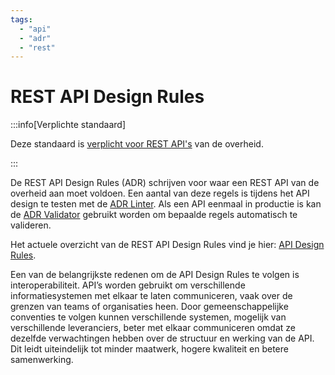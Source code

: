 ```yaml
---
tags:
  - "api"
  - "adr"
  - "rest"
---
```


# REST API Design Rules

:::info[Verplichte standaard]

Deze standaard is [verplicht voor REST API's](https://www.forumstandaardisatie.nl/open-standaarden/rest-api-design-rules) van de overheid.

:::

De REST API Design Rules (ADR) schrijven voor waar een REST API van de overheid aan moet voldoen. Een aantal van deze regels is tijdens het API design te testen met de [ADR Linter](../tools/api-design-rules-linter.md). Als een API eenmaal in productie is kan de [ADR Validator](../tools/api-design-rules-validator) gebruikt worden om bepaalde regels automatisch te valideren.

Het actuele overzicht van de REST API Design Rules vind je hier: [API Design Rules](https://logius-standaarden.github.io/API-Design-Rules/#normative-design-rules).

Een van de belangrijkste redenen om de API Design Rules te volgen is interoperabiliteit. API’s worden gebruikt om verschillende informatiesystemen met elkaar te laten communiceren, vaak over de grenzen van teams of organisaties heen. Door gemeenschappelijke conventies te volgen kunnen verschillende systemen, mogelijk van verschillende leveranciers, beter met elkaar communiceren omdat ze dezelfde verwachtingen hebben over de structuur en werking van de API. Dit leidt uiteindelijk tot minder maatwerk, hogere kwaliteit en betere samenwerking.
